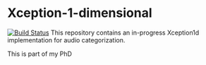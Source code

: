 # Xception-1-dimensional
[![Build Status](https://travis-ci.com/ivallesp/Xception1d.svg?branch=master)](https://travis-ci.com/ivallesp/Xception1d)
This repository contains an in-progress Xception1d implementation for audio categorization.

This is part of my PhD
